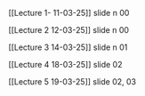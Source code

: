 [[Lecture 1- 11-03-25]] slide n 00

[[Lecture 2 12-03-25]]     slide n 00

[[Lecture 3 14-03-25]]    slide n 01

[[Lecture 4 18-03-25]] slide 02

[[Lecture 5 19-03-25]]  slide 02, 03

